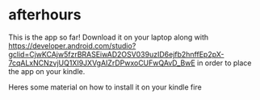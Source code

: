 # afterhours
This is the app so far! Download it on your laptop along with https://developer.android.com/studio?gclid=CjwKCAjw5fzrBRASEiwAD2OSV039uzID6ejfb2hnffEp2pX-7cqALxNCNzvjUQ1XI9JXVgAIZrDPwxoCUFwQAvD_BwE in order to place the app on your kindle. 

Heres some material on how to install it on your kindle fire 
